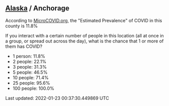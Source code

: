 
## [Alaska](/united-states/alaska) / Anchorage

According to [MicroCOVID.org](http://microcovid.org),
the "Estimated Prevalence" of COVID in this county is 11.8%

If you interact with a certain number of people in this location
(all at once in a group, or spread out across the day), what is the chance that
1 or more of them has COVID?

- 1 person: 11.8%
- 2 people: 22.1%
- 3 people: 31.3%
- 5 people: 46.5%
- 10 people: 71.4%
- 25 people: 95.6%
- 100 people: 100.0%

Last updated: 2022-01-23 00:37:30.449869 UTC
